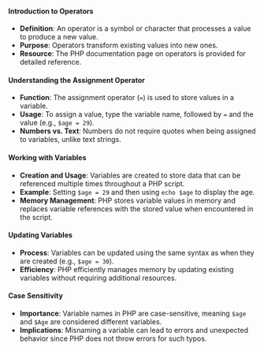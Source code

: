 #### Introduction to Operators
- **Definition**: An operator is a symbol or character that processes a value to produce a new value.
- **Purpose**: Operators transform existing values into new ones.
- **Resource**: The PHP documentation page on operators is provided for detailed reference.

#### Understanding the Assignment Operator
- **Function**: The assignment operator (`=`) is used to store values in a variable.
- **Usage**: To assign a value, type the variable name, followed by `=` and the value (e.g., `$age = 29`).
- **Numbers vs. Text**: Numbers do not require quotes when being assigned to variables, unlike text strings.

#### Working with Variables
- **Creation and Usage**: Variables are created to store data that can be referenced multiple times throughout a PHP script. 
- **Example**: Setting `$age = 29` and then using `echo $age` to display the age.
- **Memory Management**: PHP stores variable values in memory and replaces variable references with the stored value when encountered in the script.

#### Updating Variables
- **Process**: Variables can be updated using the same syntax as when they are created (e.g., `$age = 30`).
- **Efficiency**: PHP efficiently manages memory by updating existing variables without requiring additional resources.

#### Case Sensitivity
- **Importance**: Variable names in PHP are case-sensitive, meaning `$age` and `$Age` are considered different variables.
- **Implications**: Misnaming a variable can lead to errors and unexpected behavior since PHP does not throw errors for such typos.